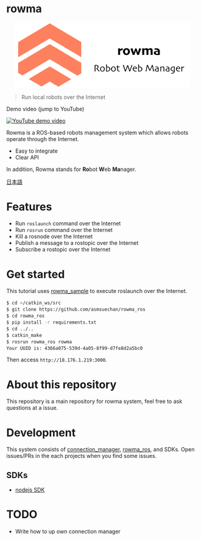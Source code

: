 # rowma
<p align="center">
  <img width="460" src="/doc/images/rowma_logo.png">
</p>

> Run local robots over the Internet

Demo video (jump to YouTube)

[![YouTube demo video](https://img.youtube.com/vi/cOwHWh60PCk/0.jpg)](https://youtu.be/cOwHWh60PCk)

Rowma is a ROS-based robots management system which allows robots operate through the Internet.

* Easy to integrate
* Clear API

In addition, Rowma stands for **Ro**bot **W**eb **Ma**nager.

[日本語](/doc/README.ja.md)

# Features
* Run `roslaunch` command over the Internet
* Run `rosrun` command over the Internet
* Kill a rosnode over the Internet
* Publish a message to a rostopic over the Internet
* Subscribe a rostopic over the Internet

# Get started
This tutorial uses [rowma_sample](https://github.com/asmsuechan/rowma_sample) to execute roslaunch over the Internet.

```sh
$ cd ~/catkin_ws/src
$ git clone https://github.com/asmsuechan/rowma_ros
$ cd rowma_ros
$ pip install -r requirements.txt
$ cd ../..
$ catkin_make
$ rosrun rowma_ros rowma
Your UUID is: 4366a075-539d-4a05-8f99-d7fe8d2a5bc0
```

Then access `http://18.176.1.219:3000`.

# About this repository
This repository is a main repository for rowma system, feel free to ask questions at a issue.

# Development
This system consists of [connection_manager](https://github.com/asmsuechan/rowma_connection_manager), [rowma_ros](https://github.com/asmsuechan/rowma_ros), and SDKs. Open issues/PRs in the each projects when you find some issues.

## SDKs
* [nodejs SDK](https://github.com/asmsuechan/rowma_js)

# TODO
* Write how to up own connection manager

